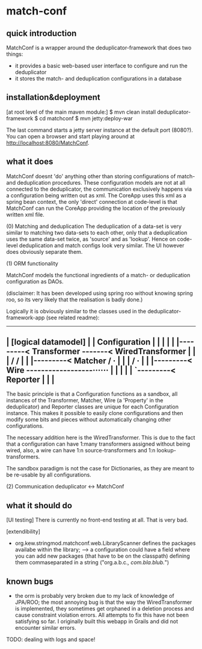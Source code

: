 # match-conf

## quick introduction

MatchConf is a wrapper around the deduplicator-framework that does two things:
* it provides a basic web-based user interface to configure and run the
  deduplicator
* it stores the match- and deduplication configurations in a database

## installation&deployment

[at root level of the main maven module:]
$ mvn clean install deduplicator-framework
$ cd matchconf
$ mvn jetty:deploy-war

The last command starts a jetty server instance at the default port (8080?).
You can open a browser and start playing around at
[http://localhost:8080/MatchConf](http://localhost:8080/MatchConf).

## what it does

MatchConf doesnt 'do' anything other than storing configurations of match- and
deduplication procedures. These configuration models are not at all connected
to the deduplicator, the communication exclusively happens via a configuration
being written out as xml. The CoreApp uses this xml as a spring bean context,
the only 'direct' connection at code-level is that MatchConf can run the
CoreApp providing the location of the previously written xml file.

(0) Matching and deduplication
The deduplication of a data-set is very similar to matching two data-sets to
each other, only that a deduplication uses the same data-set twice, as 'source'
and as 'lookup'. Hence on code-level deduplication and match configs look very
similar. The UI however does obviously separate them.

(1) ORM functionality

MatchConf models the functional ingredients of a match- or deduplication
configuration as DAOs.

(disclaimer: It has been developed using spring roo without knowing
spring roo, so its very likely that the realisation is badly done.)

Logically it is obviously similar to the classes used in the
deduplicator-framework-app (see related readme):

 -----------------------------------------------------------
|                                       [logical datamodel] |
|   Configuration                                           |
|         |                                                 |
|         |---------< Transformer -------< WiredTransformer |
|         |                                   \/    \/      |
|         |---------< Matcher                 /     ·       |
|         |                                  /     ·        |
|         |---------< Wire ------------------······         |
|         |                                                 |
|         `---------< Reporter                              |
|                                                           |
 -----------------------------------------------------------

The basic principle is that a Configuration functions as a sandbox, all
instances of the Transformer, Matcher, Wire (a 'Property' in the deduplicator)
and Reporter classes are unique for each Configuration instance. This makes it
possible to easily clone configurations and then modify some bits and pieces
without automatically changing other configurations.

The necessary addition here is the WiredTransformer. This is due to the fact
that a configuration can have 1:many transformers assigned without being wired,
also, a wire can have 1:n source-transformers and 1:n lookup-transformers.

The sandbox paradigm is not the case for Dictionaries, as they are meant to be
re-usable by all configurations.

(2) Communication deduplicator <-> MatchConf


## what it should do

[UI testing]
There is currently no front-end testing at all. That is very bad.

[extendibility]
- org.kew.stringmod.matchconf.web.LibraryScanner defines the packages availabe
  within the library;
  --> a configuration could have a field where you can add new packages (that
  have to be on the classpath) defining them commaseparated in a string
  ("org.a.b.c.*, com.bla.blub.*")

## known bugs
- the orm is probably very broken due to my lack of knowledge of JPA/ROO; the
  most annoying bug is that the way the WiredTransformer is implemented, they
  sometimes get orphaned in a deletion process and cause constraint violation
  errors. All attempts to fix this have not been satisfying so far. I
  originally built this webapp in Grails and did not encounter similar errors.


TODO: dealing with logs and space!
